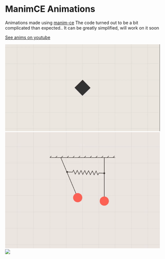 # ManimCE Animations
Animations made using [manim-ce](https://manim.community)
The code turned out to be a bit complicated than expected.. It can be  greatly simplified, will work on it soon

[See anims on youtube](https://youtube.com/c/Radiium)

<img src=demo/Shatter.gif width=640>
<img src=demo/Pendulums.gif width=640>
<img src=demo/Rolling.gif width=640>
